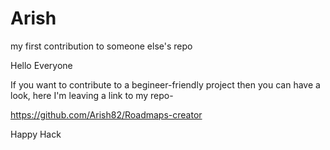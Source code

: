 # Arish

my first contribution to someone else's repo

Hello Everyone

If you want to contribute to a begineer-friendly project then you can have a look, here I'm leaving a link to my repo-

https://github.com/Arish82/Roadmaps-creator

Happy Hack